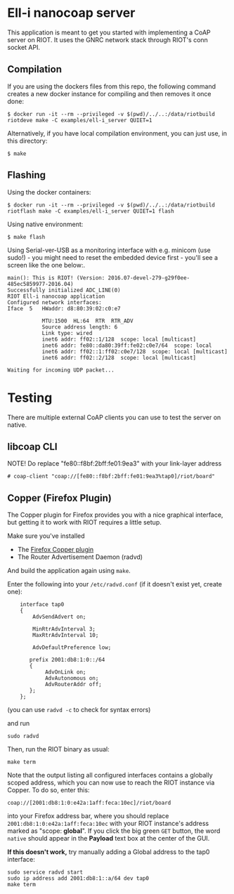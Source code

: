 # Ell-i nanocoap server

This application is meant to get you started with implementing a CoAP server on RIOT.
It uses the GNRC network stack through RIOT's conn socket API.

## Compilation

If you are using the dockers files from this repo, the following command creates a new docker instance for compiling and then removes it once done:
```
$ docker run -it --rm --privileged -v $(pwd)/../..:/data/riotbuild riotdeve make -C examples/ell-i_server QUIET=1
```
Alternatively, if you have local compilation environment, you can just use, in this directory:
```
$ make
```

## Flashing

Using the docker containers:
```
$ docker run -it --rm --privileged -v $(pwd)/../..:/data/riotbuild riotflash make -C examples/ell-i_server QUIET=1 flash
```
Using native environment:
```
$ make flash
```

Using Serial-ver-USB as a monitoring interface with e.g. minicom (use sudo!) - you might need to reset the embedded device first -
you'll see a screen like the one below:.

```
main(): This is RIOT! (Version: 2016.07-devel-279-g29f0ee-485ec5859977-2016.04)
Successfully initialized ADC_LINE(0)
RIOT Ell-i nanocoap application
Configured network interfaces:
Iface  5   HWaddr: d8:80:39:02:c0:e7
                                                                                
           MTU:1500  HL:64  RTR  RTR_ADV
           Source address length: 6
           Link type: wired
           inet6 addr: ff02::1/128  scope: local [multicast]
           inet6 addr: fe80::da80:39ff:fe02:c0e7/64  scope: local
           inet6 addr: ff02::1:ff02:c0e7/128  scope: local [multicast]
           inet6 addr: ff02::2/128  scope: local [multicast]

Waiting for incoming UDP packet...

```

# Testing

There are multiple external CoAP clients you can use to test the server on native.

## libcoap CLI

NOTE! Do replace "fe80::f8bf:2bff:fe01:9ea3" with your link-layer address

```
# coap-client "coap://[fe80::f8bf:2bff:fe01:9ea3%tap0]/riot/board"
```

## Copper (Firefox Plugin)

The Copper plugin for Firefox provides you with a nice graphical interface, but
getting it to work with RIOT requires a little setup.

Make sure you've installed

- The [Firefox Copper plugin](https://addons.mozilla.org/en-US/firefox/addon/copper-270430/)
- The Router Advertisement Daemon (radvd)

And build the application again using `make`.

Enter the following into your `/etc/radvd.conf` (if it doesn't exist yet, create one):

```
    interface tap0
    {
        AdvSendAdvert on;

        MinRtrAdvInterval 3;
        MaxRtrAdvInterval 10;

        AdvDefaultPreference low;

       prefix 2001:db8:1:0::/64
       {
            AdvOnLink on;
            AdvAutonomous on;
            AdvRouterAddr off;
       };
    };
```

(you can use `radvd -c` to check for syntax errors)

and run

```
sudo radvd
```

Then, run the RIOT binary as usual:

```
make term
```

Note that the output listing all configured interfaces contains a globally scoped
address, which you can now use to reach the RIOT instance via Copper. To do so, enter this:

```
coap://[2001:db8:1:0:e42a:1aff:feca:10ec]/riot/board
```

into your Firefox address bar, where you should replace `2001:db8:1:0:e42a:1aff:feca:10ec`
with your RIOT instance's address marked as "scope: **global**".
If you click the big green `GET` button, the word `native` should appear in the
**Payload** text box at the center of the GUI.

**If this doesn't work,** try manually adding a Global address to the tap0 interface:

```
sudo service radvd start
sudo ip address add 2001:db8:1::a/64 dev tap0
make term
```

